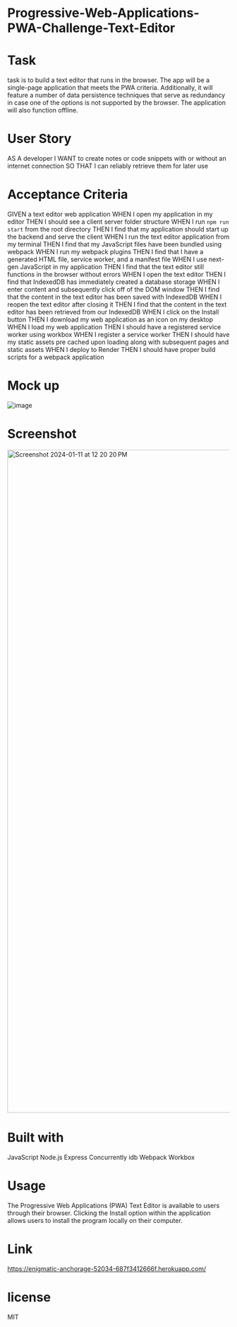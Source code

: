 # Progressive-Web-Applications-PWA-Challenge-Text-Editor

# Task 
task is to build a text editor that runs in the browser. The app will be a single-page application that meets the PWA criteria. Additionally, it will feature a number of data persistence techniques that serve as redundancy in case one of the options is not supported by the browser. The application will also function offline.

# User Story
AS A developer
I WANT to create notes or code snippets with or without an internet connection
SO THAT I can reliably retrieve them for later use

# Acceptance Criteria
GIVEN a text editor web application
WHEN I open my application in my editor
THEN I should see a client server folder structure
WHEN I run `npm run start` from the root directory
THEN I find that my application should start up the backend and serve the client
WHEN I run the text editor application from my terminal
THEN I find that my JavaScript files have been bundled using webpack
WHEN I run my webpack plugins
THEN I find that I have a generated HTML file, service worker, and a manifest file
WHEN I use next-gen JavaScript in my application
THEN I find that the text editor still functions in the browser without errors
WHEN I open the text editor
THEN I find that IndexedDB has immediately created a database storage
WHEN I enter content and subsequently click off of the DOM window
THEN I find that the content in the text editor has been saved with IndexedDB
WHEN I reopen the text editor after closing it
THEN I find that the content in the text editor has been retrieved from our IndexedDB
WHEN I click on the Install button
THEN I download my web application as an icon on my desktop
WHEN I load my web application
THEN I should have a registered service worker using workbox
WHEN I register a service worker
THEN I should have my static assets pre cached upon loading along with subsequent pages and static assets
WHEN I deploy to Render
THEN I should have proper build scripts for a webpack application


# Mock up 
![image](https://github.com/Joeokivie/Text-editor/assets/138530272/783722d9-0660-4f5d-86c4-3e79e55a598c)

# Screenshot
<img width="1498" alt="Screenshot 2024-01-11 at 12 20 20 PM" src="https://github.com/Joeokivie/Text-editor/assets/138530272/f954ebf7-1dc1-4fa2-b0ce-8ce3bb6fef2e">

# Built with
JavaScript
Node.js
Express
Concurrently
idb
Webpack
Workbox

# Usage 
The Progressive Web Applications (PWA) Text Editor is available to users through their browser. Clicking the Install option within the application allows users to install the program locally on their computer.

# Link
https://enigmatic-anchorage-52034-687f3412666f.herokuapp.com/

# license
MIT
